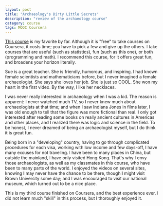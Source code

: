 ```yaml
---
layout: post
title: "Archaeology's Dirty Little Secrets"
description: "review of the archaeology course"
category: course
tags: MOOC Coursera
---
```


[This course](https://www.coursera.org/course/secrets) is my favorite by far. Although it is "free" to take courses on Coursera, it costs time; you have to pick a few and give up the others. I take courses that are useful (such as statistics), fun (such as this one), or both (programming and math). I recommend this course, for it offers great fun, and broadens your horizon literally.

Sue is a great teacher. She is friendly, humorous, and inspiring. I had known female scientists and mathematicians before, but I never imagined a female archaeologist. She says she loves her job. She is just so COOL. She won my heart in the first video. By the way, I like her necklaces.     

I was never really interested in archaeology when I was a kid. The reason is apparent: I never watched much TV, so I never knew much about archaeologists at that time; and when I saw Indiana Jones in films later, I was old enough to tell that the figure was more fictional than real. I only got interested after reading some books on really ancient cultures in Americas and other places, and I realized there was logic and science in the field. To be honest, I never dreamed of being an archaeologist myself, but I do think it is great fun.

Being born in a "developing" country, having to go through complicated procedures for each visa, working with low income and few days-off, I have many excuses for not traveling. I have been to many places in China, but outside the mainland, I have only visited Hong Kong. That's why I envy those archaeologists, as well as my classmates in this course, who have been to many parts of the world. I enjoyed the videos on several sites, knowing I may never have the chance to be there, though I might visit Brown University some day; and I was encouraged to visit our national museum, which turned out to be a nice place.   

This is my third course finished on Coursera, and the best experience ever. I did not learn much "skill" in this process, but I thoroughly enjoyed it.   
